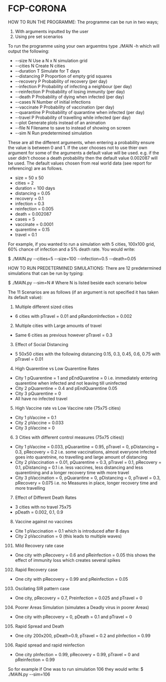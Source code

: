 # FCP-CORONA

HOW TO RUN THE PROGRAMME:
The programme can be run in two ways; 
1) With arguments inputted by the user 
2) Using pre set scenarios 

To run the programme using your own arguemtns type ./MAIN -h which will output the following:
-  --size N         Use a N x N simulation grid
-  --cities N       Create N cities
-  --duration T     Simulate for T days
-  --distancing P   Proportion of empty grid squares
-  --recovery P     Probability of recovery (per day)
-  --infection P    Probability of infecting a neighbour (per day)
-  --reinfection P  Probability of losing immunity (per day)
-  --death P        Probability of dying when infected (per day)
-  --cases N        Number of initial infections
-  --vaccinate P    Probability of vaccination (per day)
-  --quarantine P   Probability of quarantine when infected (per day)
-  --travel P       Probability of travelling while infected (per day)
-  --plot           Generate plots instead of an animation
-  --file N         Filename to save to instead of showing on screen
-  --sim N          Run predetermined simulation

These are all the different arguments, when entering a probability ensure the value is between 0 and 1. 
If the user chooses not to use thier own argument for some of the arguments a default value will be used. 
e.g. if the user didn't choose a death probability then the default value 0.002087 will be used. The default values chosen from real world data 
(see report for referencing) are as follows.
- size = 50 x 50
- cities = 2
- duration = 100 days
- distancing = 0.05
- recovery = 0.1
- infection = 0.3
- reinfection = 0.005
- death = 0.002087
- cases = 5
- vaccinate = 0.0001 
- quarentine = 0.15
- travel = 0.1

For example, if you wanted to run a simulation with 5 cities, 100x100 grid, 60% chance of infection and a 5%
death rate. You would write:

$ ./MAIN.py --cities=5 --size=100 --infection=0.5 --death=0.05


HOW TO RUN PREDETERMINED SIMULATIONS:
There are 12 predetermined simulations that can be run by typing:

$ ./MAIN.py --sim=N  # Where N is listed beside each scenario below

The 11 Scenarios are as follows (if an argument is not specified it has taken its default value):
1) Multiple different sized cities
- 6 cities with pTravel = 0.01 and pRandomInfection = 0.002
2) Multiple cities with Large amounts of travel
- Same 6 cities as previous however pTravel = 0.3
3) Effect of Social Distancing
- 5 50x50 cities with the following distancing 0.15, 0.3, 0.45, 0.6, 0.75 with pTravel = 0.01
4) High Quarentine vs Low Quarentine Rates
- City 1 pQuarentine = 1 and pEndQuaretine = 0 i.e. immediately entering quarentine when infected and not leaving till uninfected
- City 2 pQuarentine = 0.4 and pEndQuarentine 0.05
- City 3 pQuarentine = 0
- All have no infected travel
5) High Vaccine rate vs Low Vaccine rate (75x75 cities)
- City 1 pVaccine = 0.1
- City 2 pVaccine = 0.033
- City 3 pVaccine = 0
6) 3 Cities with different control measures (75x75 cities))
- City 1 pVaccine = 0.033, pQuarantine = 0.95, pTravel = 0, pDistancing = 0.3, pRecovery = 0.2 i.e. some vaccinations, almost everyone infected 
goes into quaretnine, no travelling and large amount of distancing
- City 2 pVaccination = 0.01, pQuarentine = 0.3, pTravel = 0.1, pRecovery = 0.1, pDistancing = 0.1 i.e. less vaccines, less distancing and less quarentining 
and a longer recovery time with more travel
- City 3 pVaccination = 0, pQuarantine = 0, pDistancing = 0, pTravel = 0.3, pRecovery = 0.075 i.e. no Measures in place, longer recovery time and
more travelling
7) Effect of Different Death Rates
- 3 cities with no travel 75x75
- pDeath = 0.002, 0.1, 0.9
8) Vaccine against no vaccines
- Cite 1 pVaccination = 0.1 which is introduced after 8 days
- City 2 pVaccination = 0 (this leads to multiple waves)
101) Mild Recovery rate case
- One city with pRecovery = 0.6 and pReinfection = 0.05 this shows the effect of immunity loss which creates several spikes 
102) Rapid Recovery case
- One city with  pRecovery = 0.99 and pReinfection = 0.05 
103) Oscilating SIR pattern case
- One city, pRecovery = 0.7, Preinfection = 0.025 and pTravel = 0
104) Poorer Areas Simulation (simulates a Deadly virus in poorer Areas)
- One city with pRecovery = 0, pDeath = 0.1 and pTravel = 0
105) Rapid Spread and Death
- One city 200x200, pDeath=0.9, pTravel = 0.2 and pInfection = 0.99
106) Rapid spread and rapid reinfection
- One city pInfection = 0.99, pRecovery = 0.99, pTravel = 0 and pReinfection = 0.99

So for example if One was to run simulation 106 they would write:
$ ./MAIN.py --sim=106

























































